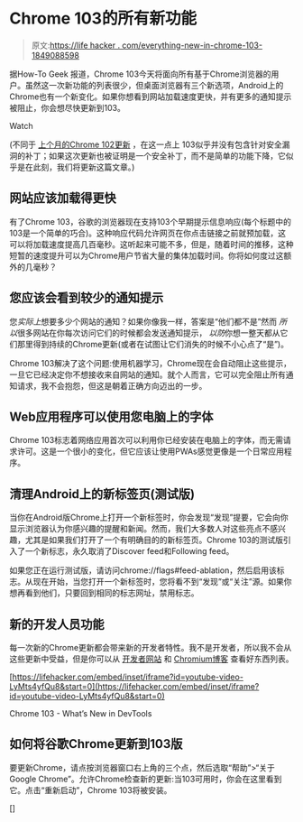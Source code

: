 # Chrome 103的所有新功能

> 原文:[https://life hacker . com/everything-new-in-chrome-103-1849088598](https://lifehacker.com/everything-new-in-chrome-103-1849088598)

据How-To Geek 报道，Chrome 103今天将面向所有基于Chrome浏览器的用户。虽然这一次新功能的列表很少，但桌面浏览器有三个新选项，Android上的Chrome也有一个新变化。如果你想看到网站加载速度更快，并有更多的通知提示被阻止，你会想尽快更新到103。

Watch

(不同于 [上个月的Chrome 102更新](https://lifehacker.com/everything-new-in-chrome-102-1848975172) ，在这一点上 103似乎并没有包含针对安全漏洞的补丁；如果这次更新也被证明是一个安全补丁，而不是简单的功能下降，它似乎是在此刻，我们将更新这篇文章。)

## 网站应该加载得更快

有了Chrome 103，谷歌的浏览器现在支持103个早期提示信息响应(每个标题中的103是一个简单的巧合)。这种响应代码允许网页在你点击链接之前就预加载，这可以将加载速度提高几百毫秒。这听起来可能不多，但是，随着时间的推移，这种短暂的速度提升可以为Chrome用户节省大量的集体加载时间。你将如何度过这额外的几毫秒？

## 您应该会看到较少的通知提示

您*实际上*想要多少个网站的通知？如果你像我一样，答案是“他们都不是”然而 *所以*很多网站在你每次访问它们的时候都会发送通知提示， *以防*你想一整天都从它们那里得到持续的Chrome更新(或者在试图让它们消失的时候不小心点了“是”)。

Chrome 103解决了这个问题:使用机器学习，Chrome现在会自动阻止这些提示，一旦它已经决定你不想接收来自网站的通知。就个人而言，它可以完全阻止所有通知请求，我不会抱怨，但这是朝着正确方向迈出的一步。

## Web应用程序可以使用您电脑上的字体

Chrome 103标志着网络应用首次可以利用你已经安装在电脑上的字体，而无需请求许可。这是一个很小的变化，但它应该让使用PWAs感觉更像是一个日常应用程序。

## 清理Android上的新标签页(测试版)

当你在Android版Chrome上打开一个新标签时，你会发现“发现”提要，它会向你显示浏览器认为你感兴趣的提醒和新闻。然而，我们大多数人对这些亮点不感兴趣，尤其是如果我们打开了一个有明确目的的新标签页。Chrome 103的测试版引入了一个新标志，永久取消了Discover feed和Following feed。

如果您正在运行测试版，请访问chrome://flags#feed-ablation，然后启用该标志。从现在开始，当您打开一个新标签时，您将看不到“发现”或“关注”源。如果你想再看到他们，只要回到相同的标志网址，禁用标志。

## 新的开发人员功能

每一次新的Chrome更新都会带来新的开发者特性。我不是开发者，所以我不会从这些更新中受益，但是你可以从 [开发者网站](https://developer.chrome.com/blog/new-in-devtools-103/) 和 [Chromium博客](https://blog.chromium.org/2022/05/chrome-103-beta-early-navigation-hints.html) 查看好东西列表。

 [https://lifehacker.com/embed/inset/iframe?id=youtube-video-LyMts4yfQu8&start=0](https://lifehacker.com/embed/inset/iframe?id=youtube-video-LyMts4yfQu8&start=0)

<figcaption class="sc-1ptbguh-0 hxeMec caption">Chrome 103 - What’s New in DevTools</figcaption> 

## 如何将谷歌Chrome更新到103版

要更新Chrome，请点按浏览器窗口右上角的三个点，然后选取“帮助”>“关于Google Chrome”。允许Chrome检查新的更新:当103可用时，你会在这里看到它。点击“重新启动”，Chrome 103将被安装。

[]